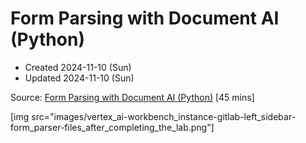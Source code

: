 # Form Parsing with Document AI (Python)
* Created 2024-11-10 (Sun)
* Updated 2024-11-10 (Sun)

Source: [Form Parsing with Document AI (Python)](https://www.cloudskillsboost.google/focuses/87654?catalog_rank=%7B%22rank%22%3A3%2C%22num_filters%22%3A0%2C%22has_search%22%3Atrue%7D&parent=catalog&search_id=39347028) [45 mins]

[img src="images/vertex_ai-workbench_instance-gitlab-left_sidebar-form_parser-files_after_completing_the_lab.png"]
